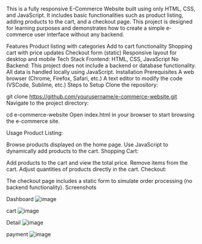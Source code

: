 This is a fully responsive E-Commerce Website built using only HTML, CSS, and JavaScript. It includes basic functionalities such as product listing, adding products to the cart, and a checkout page. This project is designed for learning purposes and demonstrates how to create a simple e-commerce user interface without any backend.

Features
Product listing with categories
Add to cart functionality
Shopping cart with price updates
Checkout form (static)
Responsive layout for desktop and mobile
Tech Stack
Frontend: HTML, CSS, JavaScript
No Backend: This project does not include a backend or database functionality. All data is handled locally using JavaScript.
Installation
Prerequisites
A web browser (Chrome, Firefox, Safari, etc.)
A text editor to modify the code (VSCode, Sublime, etc.)
Steps to Setup
Clone the repository:

git clone https://github.com/yourusername/e-commerce-website.git
Navigate to the project directory:

cd e-commerce-website
Open index.html in your browser to start browsing the e-commerce site.

Usage
Product Listing:

Browse products displayed on the home page.
Use JavaScript to dynamically add products to the cart.
Shopping Cart:

Add products to the cart and view the total price.
Remove items from the cart.
Adjust quantities of products directly in the cart.
Checkout:

The checkout page includes a static form to simulate order processing (no backend functionality).
Screenshots

Dashboard
![image](https://github.com/user-attachments/assets/7a2d0b63-df21-42d3-a1cc-4e2111ac18c5)

cart 
![image](https://github.com/user-attachments/assets/436e25d8-2c86-453c-9b6e-248d6891ac72)

Detail
![image](https://github.com/user-attachments/assets/e9fa2b5c-608e-4154-ab75-f3702b03cad4)

payment
![image](https://github.com/user-attachments/assets/e6205879-dbe8-4969-b866-e818cc5e04e3)



